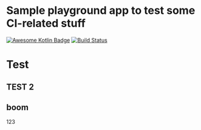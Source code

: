 # Sample playground app to test some CI-related stuff 

[![Awesome Kotlin Badge](https://kotlin.link/awesome-kotlin.svg)](https://github.com/KotlinBy/awesome-kotlin)
[![Build Status](https://app.bitrise.io/app/5886b80ed27db496/status.svg?token=bymAE4hXBPzYCcOoDiAlqg&branch=master)](https://app.bitrise.io/app/5886b80ed27db496)

# Test 
## TEST 2 

## boom 

123